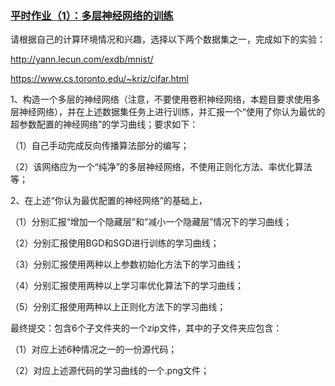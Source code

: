 ### [平时作业（1）：多层神经网络的训练](https://course.pku.edu.cn/webapps/assignment/uploadAssignment?content_id=_1165525_1&course_id=_65000_1&group_id=&mode=view)

请根据自己的计算环境情况和兴趣，选择以下两个数据集之一，完成如下的实验：

http://yann.lecun.com/exdb/mnist/

https://www.cs.toronto.edu/~kriz/cifar.html

1、构造一个多层的神经网络（注意，不要使用卷积神经网络，本题目要求使用多层神经网络），并在上述数据集任务上进行训练，并汇报一个“使用了你认为最优的超参数配置的神经网络”的学习曲线；要求如下：

（1）自己手动完成反向传播算法部分的编写；

（2）该网络应为一个“纯净”的多层神经网络，不使用正则化方法、率优化算法等；

2、在上述“你认为最优配置的神经网络”的基础上，

（1）分别汇报“增加一个隐藏层”和“减小一个隐藏层”情况下的学习曲线；

（2）分别汇报使用BGD和SGD进行训练的学习曲线；

（3）分别汇报使用两种以上参数初始化方法下的学习曲线；

（4）分别汇报使用两种以上学习率优化算法下的学习曲线；

（5）分别汇报使用两种以上正则化方法下的学习曲线；

最终提交：包含6个子文件夹的一个zip文件，其中的子文件夹应包含：

（1）对应上述6种情况之一的一份源代码；

（2）对应上述源代码的学习曲线的一个.png文件；